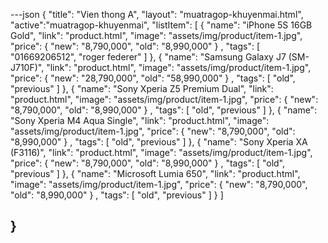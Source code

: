 ---json
{
  "title": "Vien thong A",
  "layout": "muatragop-khuyenmai.html",
  "active":"muatragop-khuyenmai",
  "listItem": [
    {
      "name": "iPhone 5S 16GB Gold",
      "link": "product.html",
      "image": "assets/img/product/item-1.jpg",
      "price":
      {
        "new": "8,790,000",
        "old": "8,990,000"
      }
    ,
      "tags": [
        "01669206512",
        "roger federer"
      ]
    },
    {
      "name": "Samsung Galaxy J7 (SM-J710F)",
      "link": "product.html",
      "image": "assets/img/product/item-1.jpg",
      "price":
        {
          "new": "28,790,000",
          "old": "58,990,000"
        }
      ,
      "tags": [
        "old",
        "previous"
      ]
    },
    {
      "name": "Sony Xperia Z5 Premium Dual",
      "link": "product.html",
      "image": "assets/img/product/item-1.jpg",
      "price":
      {
        "new": "8,790,000",
        "old": "8,990,000"
      }
    ,
      "tags": [
        "old",
        "previous"
      ]
    },
    {
      "name": "Sony Xperia M4 Aqua Single",
      "link": "product.html",
      "image": "assets/img/product/item-1.jpg",
      "price":
      {
        "new": "8,790,000",
        "old": "8,990,000"
      }
    ,
      "tags": [
        "old",
        "previous"
      ]
    },
    {
      "name": "Sony Xperia XA (F3116)",
      "link": "product.html",
      "image": "assets/img/product/item-1.jpg",
      "price":
      {
        "new": "8,790,000",
        "old": "8,990,000"
      }
    ,
      "tags": [
        "old",
        "previous"
      ]
    },
    {
      "name": "Microsoft Lumia 650",
      "link": "product.html",
      "image": "assets/img/product/item-1.jpg",
      "price":
        {
          "new": "8,790,000",
          "old": "8,990,000"
        }
      ,
      "tags": [
        "old",
        "previous"
      ]
    }
    ]


}
---

